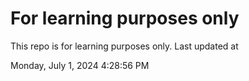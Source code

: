 # For learning purposes only
This repo is for learning purposes only.
Last updated at

Monday, July 1, 2024 4:28:56 PM


